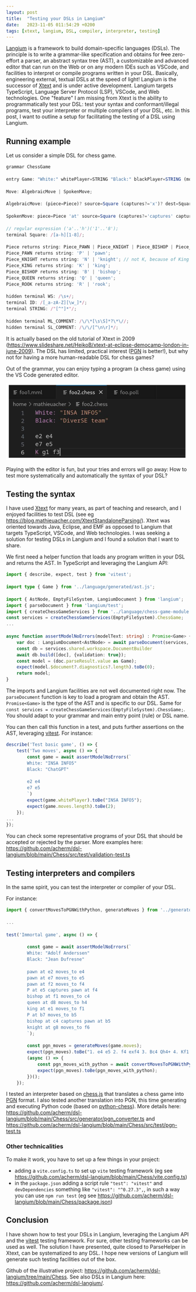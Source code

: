 ```yaml
---
layout: post
title:  "Testing your DSLs in Langium"
date:   2023-11-05 011:54:29 +0200
tags: [xtext, langium, DSL, compiler, interpreter, testing]
---
```



[Langium](https://langium.org/) is a framework to build domain-specific languages (DSLs). 
The principle is to write a grammar-like specification and obtains for ~~free~~ zero-effort a parser, an abstract syntax tree (AST), a customizable and advanced editor that can run on the Web or on any modern IDEs such as VSCode, and facilities to interpret or compile programs written in your DSL. Basically, engineering external, textual DSLs at the speed of light! 
Langium is the successor of [Xtext](https://www.eclipse.org/Xtext/) and is under active development. 
Langium targets TypeScript, Language Server Protocol (LSP), VSCode, and Web technologies.
One "feature" I am missing from Xtext is the ability to programmatically test your DSL: test your syntax and conformant/illegal programs, test your interpreter or multiple compilers of your DSL, etc.
In this post, I want to outline a setup for facilitating the testing of a DSL using Langium.


## Running example

Let us consider a simple DSL for chess game. 

```typescript
grammar ChessGame

entry Game: "White:" whitePlayer=STRING "Black:" blackPlayer=STRING (moves+=Move)+;

Move: AlgebraicMove | SpokenMove;

AlgebraicMove: (piece=Piece)? source=Square (captures?='x')? dest=Square;

SpokenMove: piece=Piece 'at' source=Square (captures?='captures' capturedPiece=Piece 'at' | 'moves_to') dest=Square;

// regular expression ('a'..'h')('1'..'8');
terminal Square: /[a-h][1-8]/; 

Piece returns string: Piece_PAWN | Piece_KNIGHT | Piece_BISHOP | Piece_ROOK | Piece_QUEEN | Piece_KING;
Piece_PAWN returns string: 'P' | 'pawn';
Piece_KNIGHT returns string: 'N' | 'knight'; // not K, because of King
Piece_KING returns string: 'K' | 'king';
Piece_BISHOP returns string: 'B' | 'bishop';
Piece_QUEEN returns string: 'Q' | 'queen';
Piece_ROOK returns string: 'R' | 'rook';

hidden terminal WS: /\s+/;
terminal ID: /[_a-zA-Z][\w_]*/;
terminal STRING: /"[^"]*"/;

hidden terminal ML_COMMENT: /\/\*[\s\S]*?\*\//;
hidden terminal SL_COMMENT: /\/\/[^\n\r]*/;
```

It is actually based on the old tutorial of Xtext in 2009 (https://www.slideshare.net/HeikoB/xtext-at-eclipse-democamp-london-in-june-2009). 
The DSL has limited, practical interest ([PGN](https://en.wikipedia.org/wiki/Portable_Game_Notation) is better!), but why not for having a more human-readable DSL for chess games? 

Out of the grammar, you can enjoy typing a program (a chess game) using the VS Code generated editor.

![program](/assets/LangiumProgramDSL.png)

Playing with the editor is fun, but your tries and errors will go away: How to test more systematically and automatically the syntax of your DSL?

## Testing the syntax

I have used [Xtext](https://www.eclipse.org/Xtext/) for many years, as part of teaching and research, and I enjoyed facilities to test DSL (see eg https://blog.mathieuacher.com/XtextStandaloneParsing/).
Xtext was oriented towards Java, Eclipse, and EMF as opposed to Langium that targets TypeScript, VSCode, and Web technologies. 
I was seeking a solution for testing DSLs in Langium and I found a solution that I want to share.

We first need a helper function that loads any program written in your DSL and returns the AST. 
In TypeScript and leveraging the Langium API:

```typescript
import { describe, expect, test } from 'vitest';

import type { Game } from '../language/generated/ast.js';

import { AstNode, EmptyFileSystem, LangiumDocument } from 'langium';
import { parseDocument } from 'langium/test';
import { createChessGameServices } from '../language/chess-game-module.js';
const services = createChessGameServices(EmptyFileSystem).ChessGame; 
...

async function assertModelNoErrors(modelText: string) : Promise<Game> {
    var doc : LangiumDocument<AstNode> = await parseDocument(services, modelText)
    const db = services.shared.workspace.DocumentBuilder
    await db.build([doc], {validation: true});
    const model = (doc.parseResult.value as Game);
    expect(model.$document?.diagnostics?.length).toBe(0);
    return model;    
}
```

The imports and Langium facilities are not well documented right now. 
The `parseDocument` function is key to load a program and obtain the AST.
`Promise<Game>` is the type of the AST and is specific to our DSL.
Same for `const services = createChessGameServices(EmptyFileSystem).ChessGame;`.
You should adapt to your grammar and main entry point (rule) or DSL name.

You can then call this function in a test, and puts further assertions on the AST, leveraging [vitest](https://vitest.dev/).
For instance:

```typescript
describe('Test basic game', () => {
    test('Two moves', async () => {
        const game = await assertModelNoErrors(`
        White: "INSA INFO5"
        Black: "ChatGPT"
        
        e2 e4
        e7 e5
        `)
        expect(game.whitePlayer).toBe("INSA INFO5");
        expect(game.moves.length).toBe(2);
    });
...
});
```

You can check some representative programs of your DSL that should be accepted or rejected by the parser.
More examples here: https://github.com/acherm/dsl-langium/blob/main/Chess/src/test/validation-test.ts

## Testing interpreters and compilers

In the same spirit, you can test the interpreter or compiler of your DSL.

For instance:

```typescript
import { convertMovesToPGNWithPython, generateMoves } from '../generator/pgn_converter.js';

...

test('Immortal game', async () => {

        const game = await assertModelNoErrors(`
        White: "Adolf Anderssen"
        Black: "Jean Dufresne"
        
        pawn at e2 moves_to e4 
        pawn at e7 moves_to e5        
        pawn at f2 moves_to f4 
        P at e5 captures pawn at f4 
        bishop at f1 moves_to c4
        queen at d8 moves_to h4
        king at e1 moves_to f1 
        P at b7 moves_to b5
        bishop at c4 captures pawn at b5 
        knight at g8 moves_to f6        
        `);

        const pgn_moves = generateMoves(game.moves);
        expect(pgn_moves).toBe("1. e4 e5 2. f4 exf4 3. Bc4 Qh4+ 4. Kf1 b5 5. Bxb5 Nf6");
        (async () => {
            const pgn_moves_with_python = await convertMovesToPGNWithPython(game.moves);
            expect(pgn_moves).toBe(pgn_moves_with_python);
        })();
    });
```

I tested an interpreter based on [chess.js](https://github.com/jhlywa/chess.js/tree/master) that translates a chess game into [PGN](https://en.wikipedia.org/wiki/Portable_Game_Notation) format. 
I also tested another translation into PGN, this time generating and executing Python code (based on [python-chess](https://python-chess.readthedocs.io/en/latest/)).
More details here: https://github.com/acherm/dsl-langium/blob/main/Chess/src/generator/pgn_converter.ts and https://github.com/acherm/dsl-langium/blob/main/Chess/src/test/pgn-test.ts 

### Other technicalities

To make it work, you have to set up a few things in your project:
 * adding a `vite.config.ts` to set up `vite` testing framework (eg see https://github.com/acherm/dsl-langium/blob/main/Chess/vite.config.ts)
 * in the `package.json` adding a script rule `"test": "vitest"` and `devDependencies` something like `"vitest": "^0.27.3",`, in such a way you can use `npm run test` (eg see https://github.com/acherm/dsl-langium/blob/main/Chess/package.json)


## Conclusion

I have shown how to test your DSLs in Langium, leveraging the Langium API and the [vitest](https://vitest.dev/) testing framework.
For sure, other testing frameworks can be used as well.
The solution I have presented, quite closed to ParseHelper in Xtext, can be systematized to any DSL. 
I hope new versions of Langium will generate such testing facilities out of the box. 

Github of the illustrative project: https://github.com/acherm/dsl-langium/tree/main/Chess. 
See also DSLs in Langium here: https://github.com/acherm/dsl-langium/. 




















 







 







 














